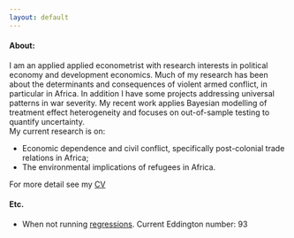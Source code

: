 ```yaml
---
layout: default
---
```

#### About:
I am an applied applied econometrist with research interests in political economy and development economics. 
Much of my research has been about the determinants and consequences of violent armed conflict, in particular in Africa. 
In addition I have some projects addressing universal patterns in war severity. 
My recent work applies Bayesian modelling of treatment effect heterogeneity and focuses on out-of-sample testing to quantify uncertainty.   
My current research is on:

* Economic dependence and civil conflict, specifically post-colonial trade relations in Africa;
* The environmental implications of refugees in Africa.

For more detail see my [CV](http://commoneconomist.github.io/files/vanweezel-cv.pdf)

#### Etc.
* When not running [regressions](https://www.strava.com/athletes/2135375). Current Eddington number: 93
